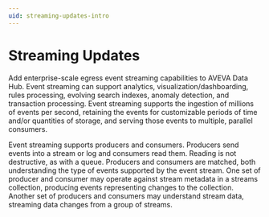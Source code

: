 ```yaml
---
uid: streaming-updates-intro
---
```


# Streaming Updates

Add enterprise-scale egress event streaming capabilities to AVEVA Data Hub. Event streaming can support analytics, visualization/dashboarding, rules processing, evolving search indexes, anomaly detection, and transaction processing. Event streaming supports the ingestion of millions of events per second, retaining the events for customizable periods of time and/or quantities of storage, and serving those events to multiple, parallel consumers.  

Event streaming supports producers and consumers. Producers send events into a stream or log and consumers read them. Reading is not destructive, as with a queue. Producers and consumers are matched, both understanding the type of events supported by the event stream. One set of producer and consumer may operate against stream metadata in a streams collection, producing events representing changes to the collection. Another set of producers and consumers may understand stream data, streaming data changes from a group of streams.